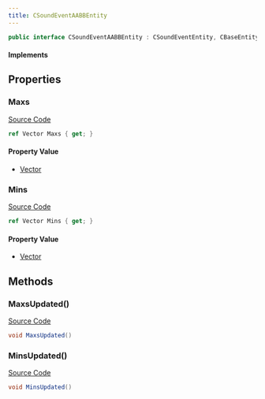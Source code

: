 ```yaml
---
title: CSoundEventAABBEntity
---
```


```csharp
public interface CSoundEventAABBEntity : CSoundEventEntity, CBaseEntity, CEntityInstance, ISchemaClass<CEntityInstance>, ISchemaClass<CBaseEntity>, ISchemaClass<CSoundEventEntity>, ISchemaClass<CSoundEventAABBEntity>, ISchemaField, ISchemaClass, INativeHandle
```

#### Implements

## Properties

### Maxs

[Source Code](https://github.com/swiftly-solution/swiftlys2/blob/main/managed/src/SwiftlyS2.Generated/Schemas/Interfaces/CSoundEventAABBEntity.cs#L19)

```csharp
ref Vector Maxs { get; }
```

#### Property Value

- [Vector](/docs/api/shared/natives/vector)

### Mins

[Source Code](https://github.com/swiftly-solution/swiftlys2/blob/main/managed/src/SwiftlyS2.Generated/Schemas/Interfaces/CSoundEventAABBEntity.cs#L17)

```csharp
ref Vector Mins { get; }
```

#### Property Value

- [Vector](/docs/api/shared/natives/vector)

## Methods

### MaxsUpdated()

[Source Code](https://github.com/swiftly-solution/swiftlys2/blob/main/managed/src/SwiftlyS2.Generated/Schemas/Interfaces/CSoundEventAABBEntity.cs#L22)

```csharp
void MaxsUpdated()
```

### MinsUpdated()

[Source Code](https://github.com/swiftly-solution/swiftlys2/blob/main/managed/src/SwiftlyS2.Generated/Schemas/Interfaces/CSoundEventAABBEntity.cs#L21)

```csharp
void MinsUpdated()
```

